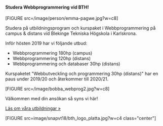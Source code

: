 #### Studera Webbprogrammering vid BTH!

<!-- <img src="/image/grill.jpeg?w=c7" alt="">
Den traditionella höstgrillen för nya, befintliga och utgångna studenter på programmen WIP, SE, ISE, DSV går snart av stapeln igen.

<a href="http://dbwebb.se/t/2624">Läs mer och anmäl dig</a>, om du lyckas hitta till anmälningsformuläret...<br><br>

<h4>Utbilda dig till webbprogrammerare vid BTH!</h4>
-->

[FIGURE src=/image/person/emma-pagwe.jpg?w=c8]

Studera på utbildningsprogram och kurspaket i Webbprogrammering på campus & distans vid Blekinge Tekniska Högskola i Karlskrona.

Inför hösten 2019 har vi följande utbud:

* Webbprogrammering 180hp (campus)
* Webbprogrammering 120hp (distans)
* Webbprogrammering och databaser 30hp (distans)

Kurspaketet "Webbutveckling och programmering 30hp (distans)" har en paus under 2019/20 och återkommer till 2020/21.

<!--
Samma utbud gäller inför hösten 2018.
-->

<!--
Finn mer information i forumet:

* [Utbud](t/5830)
* [Frågor och svar](t/6119)
-->

[FIGURE src=/image/bobba_webprog2.jpg?w=c8]

Välkommen med din ansökan så syns vi här!

[Läs om våra utbildningar »](utbildning)

[FIGURE src=image/snapvt18/bth_logo_platta.jpg?w=c4 class="center"]


<!--
<h4>Lär dig databaser och webb</h4>

**Lär dig** själv - och hjälp andra lära sig - **databaser**, **webbprogrammering** och **webbutveckling**.

**dbwebb** är en lärande community och fokus är <abbr title='Hypertext Markup Language'>HTML</abbr>, <abbr title='Cascading Style Sheets'>CSS</abbr>, <abbr title='Javascript är ett skriptspråk som ofta används i webbsammanhang'>JavaScript</abbr>, <abbr title='Rekursiv akronym för PHP: Hypertext Preprocessor'>PHP</abbr> och databaser med <abbr title='Structured Query Language'>SQL</abbr> i Unix-miljö och resten som krävs för att bygga webbplatser och webbapplikationer.

Så vad vill du göra?

* [Jobba med högskolekurserna]([BASEURL]kurser)
* [Kika på utbildningsutbudet]([BASEURL]utbildning)

Eller bara titta runt lite? 

Hur som haver - välkommen är du i vilket fall som helst.

/Mikael
-->
